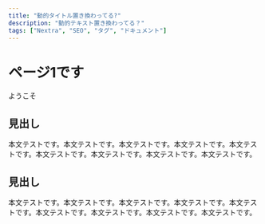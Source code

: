 ```yaml
---
title: "動的タイトル置き換わってる?"
description: "動的テキスト置き換わってる？"
tags: ["Nextra", "SEO", "タグ", "ドキュメント"]
---
```


# ページ1です

ようこそ

## 見出し

本文テストです。本文テストです。本文テストです。本文テストです。本文テストです。本文テストです。本文テストです。本文テストです。本文テストです。

## 見出し

本文テストです。本文テストです。本文テストです。本文テストです。本文テストです。本文テストです。本文テストです。本文テストです。本文テストです。
